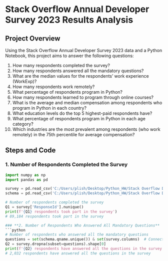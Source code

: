 # Stack Overflow Annual Developer Survey 2023 Results Analysis

## **Project Overview**
Using the Stack Overflow Annual Developer Survey 2023 data and a Python Notebook, this project aims to answer the following questions:
1. How many respondents completed the survey?
2. How many respondents answered all the mandatory questions?
3. What are the median values for the respondents’ work experience (WorkExp)?
4. How many respondents work remotely?
5. What percentage of respondents program in Python?
6. How many respondents learned to program through online courses?
7. What is the average and median compensation among respondents who program in Python in each country?
8. What education levels do the top 5 highest-paid respondents have?
9. What percentage of respondents program in Python in each age category?
10. Which industries are the most prevalent among respondents (who work remotely) in the 75th percentile for average compensation?

## **Steps and Code**

### **1. Number of Respondents Completed the Survey**
```python
import numpy as np
import pandas as pd

survey = pd.read_csv('C:/Users/plish/Desktop/Python_HW/Stack Overflow Developer Survey 2023/survey_results_public.csv')
schema = pd.read_csv('C:/Users/plish/Desktop/Python_HW/Stack Overflow Developer Survey 2023/schema.csv')

# Number of respondents completed the survey
Q1 = survey['ResponseId'].nunique()
print(f'{Q1} respondents took part in the survey')
# 89,184 respondents took part in the survey

### **2. Number of Respondents Who Answered All Mandatory Questions**
```python
# Number of respondents who answered all the mandatory questions
questions = set(schema.qname.unique()) & set(survey.columns)  # Connecting survey with survey schema to get all mandatory questions
Q2 = survey.dropna(subset=questions).shape[0]
print(f'{Q2} respondents have answered all the questions in the survey')
# 2,032 respondents have answered all the questions in the survey

